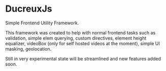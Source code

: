 # DucreuxJs
Simple Frontend Utility Framework. 

This framework was created to help with normal frontend tasks such as validation, simple elem querying, custom directives, element height equalizer, videoBox (only for self hosted videos at the moment), simple UI masking, geolocation.

Still in very experimental state will be streamlined and new features added soon.
